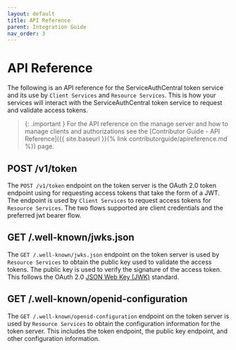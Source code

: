 ```yaml
---
layout: default
title: API Reference
parent: Integration Guide
nav_order: 3
---
```


# API Reference

The following is an API reference for the ServiceAuthCentral token service and its use by `Client Services` and `Resource Services`. This is how your services will interact with the ServiceAuthCentral token service to request and validate access tokens.

> {: .important }
> For the API reference on the manage server and how to manage clients and authorizations see the [Contributor Guide - API Reference]({{ site.baseurl }}{% link contributorguide/apireference.md %}) page.


## POST /v1/token

The `POST /v1/token` endpoint on the token server is the OAuth 2.0 token endpoint using for requesting access tokens that take the form of a JWT. The endpoint is used by `Client Services` to request access tokens for `Resource Services`.  The two flows supported are client credentials and the preferred jwt bearer flow.


## GET /.well-known/jwks.json

The `GET /.well-known/jwks.json` endpoint on the token server is used by `Resource Services` to obtain the public key used to validate the access tokens. The public key is used to verify the signature of the access token. This follows the OAuth 2.0 [JSON Web Key (JWK)](https://datatracker.ietf.org/doc/html/rfc7517) standard.

## GET /.well-known/openid-configuration

The `GET /.well-known/openid-configuration` endpoint on the token server is used by `Resource Services` to obtain the configuration information for the token server. This includes the token endpoint, the public key endpoint, and other configuration information.